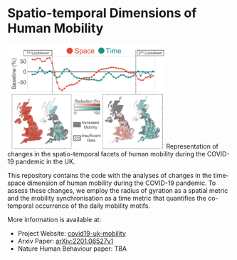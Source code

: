 # Spatio-temporal Dimensions of Human Mobility

<img src="/files/fig_abstract.png" alt="STN" width="70%" /> Representation of changes in the spatio-temporal facets of human mobility during the COVID-19 pandemic in the UK.

This repository contains the code with the analyses of changes in the time-space dimension of human mobility during the COVID-19 pandemic. To assess these changes,  we employ the radius of gyration as a spatial metric and the mobility synchronisation as a time metric that quantifies the co-temporal occurrence of the daily mobility motifs.  

More information is available at:  
- Project Website: [covid19-uk-mobility](https://covid19-uk-mobility.github.io/)
- Arxiv Paper:  [arXiv:2201.06527v1](https://doi.org/10.48550/arXiv.2201.06527)
- Nature Human Behaviour paper: TBA
